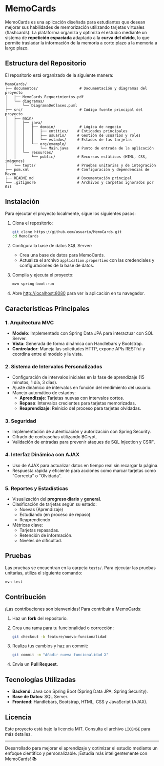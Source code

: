 # MemoCards

MemoCards es una aplicación diseñada para estudiantes que desean mejorar sus habilidades de memorización utilizando tarjetas virtuales (flashcards). La plataforma organiza y optimiza el estudio mediante un sistema de **repetición espaciada** adaptado a la **curva del olvido**, lo que permite trasladar la información de la memoria a corto plazo a la memoria a largo plazo.

## Estructura del Repositorio

El repositorio está organizado de la siguiente manera:

```plaintext
MemoCards/
├── documentos/                   # Documentación y diagramas del proyecto
│   ├── MemoCards_Requerimientos.pdf
│   └── diagramas/
│       └── DiagramaDeClases.puml
├── src/                          # Código fuente principal del proyecto
│   ├── main/
│   │   ├── java/
│   │   │   ├── domain/           # Lógica de negocio
│   │   │   │   ├── entities/    # Entidades principales
│   │   │   │   ├── usuario/     # Gestión de usuarios y roles
│   │   │   │   └── estados/     # Estados de las tarjetas
│   │   │   └── org/example/
│   │   │       └── Main.java    # Punto de entrada de la aplicación
│   │   └── resources/
│   │       └── public/          # Recursos estáticos (HTML, CSS, imágenes)
│   └── tests/                   # Pruebas unitarias y de integración
├── pom.xml                      # Configuración y dependencias de Maven
├── README.md                    # Documentación principal
└── .gitignore                   # Archivos y carpetas ignorados por Git
```

## Instalación

Para ejecutar el proyecto localmente, sigue los siguientes pasos:

1. Clona el repositorio:

   ```bash
   git clone https://github.com/usuario/MemoCards.git
   cd MemoCards
   ```

2. Configura la base de datos SQL Server:
   - Crea una base de datos para MemoCards.
   - Actualiza el archivo `application.properties` con las credenciales y configuraciones de la base de datos.

3. Compila y ejecuta el proyecto:

   ```bash
   mvn spring-boot:run
   ```

4. Abre [http://localhost:8080](http://localhost:8080) para ver la aplicación en tu navegador.

## Características Principales

### 1. Arquitectura MVC
- **Modelo**: Implementado con Spring Data JPA para interactuar con SQL Server.
- **Vista**: Generada de forma dinámica con Handlebars y Bootstrap.
- **Controlador**: Maneja las solicitudes HTTP, expone APIs RESTful y coordina entre el modelo y la vista.

### 2. Sistema de Intervalos Personalizados
- Configuración de intervalos iniciales en la fase de aprendizaje (15 minutos, 1 día, 3 días).
- Ajuste dinámico de intervalos en función del rendimiento del usuario.
- Manejo automático de estados:
  - **Aprendizaje**: Tarjetas nuevas con intervalos cortos.
  - **Repaso**: Intervalos crecientes para tarjetas memorizadas.
  - **Reaprendizaje**: Reinicio del proceso para tarjetas olvidadas.

### 3. Seguridad
- Implementación de autenticación y autorización con Spring Security.
- Cifrado de contraseñas utilizando BCrypt.
- Validación de entradas para prevenir ataques de SQL Injection y CSRF.

### 4. Interfaz Dinámica con AJAX
- Uso de AJAX para actualizar datos en tiempo real sin recargar la página.
- Respuesta rápida y eficiente para acciones como marcar tarjetas como "Correcta" o "Olvidada".

### 5. Reportes y Estadísticas
- Visualización del **progreso diario** y **general**.
- Clasificación de tarjetas según su estado:
  - Nuevas (Aprendizaje)
  - Estudiando (en proceso de repaso)
  - Reaprendiendo
- Métricas clave:
  - Tarjetas repasadas.
  - Retención de información.
  - Niveles de dificultad.

## Pruebas

Las pruebas se encuentran en la carpeta `tests/`. Para ejecutar las pruebas unitarias, utiliza el siguiente comando:

```bash
mvn test
```

## Contribución

¡Las contribuciones son bienvenidas! Para contribuir a MemoCards:

1. Haz un **fork** del repositorio.
2. Crea una rama para tu funcionalidad o corrección:

   ```bash
   git checkout -b feature/nueva-funcionalidad
   ```

3. Realiza tus cambios y haz un commit:

   ```bash
   git commit -m "Añadir nueva funcionalidad X"
   ```

4. Envía un **Pull Request**.

## Tecnologías Utilizadas

- **Backend**: Java con Spring Boot (Spring Data JPA, Spring Security).
- **Base de Datos**: SQL Server.
- **Frontend**: Handlebars, Bootstrap, HTML, CSS y JavaScript (AJAX).

## Licencia

Este proyecto está bajo la licencia MIT. Consulta el archivo `LICENSE` para más detalles.

---

Desarrollado para mejorar el aprendizaje y optimizar el estudio mediante un enfoque científico y personalizable. ¡Estudia más inteligentemente con MemoCards! 📚
